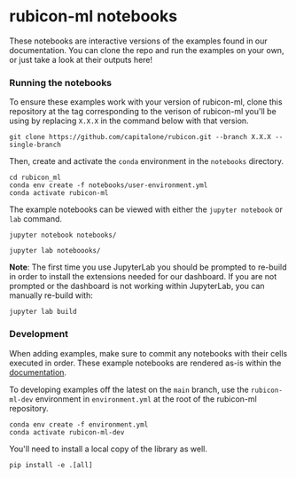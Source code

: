 # rubicon-ml notebooks

These notebooks are interactive versions of the examples found in our
documentation. You can clone the repo and run the examples on your own, or just
take a look at their outputs here!

### Running the notebooks

To ensure these examples work with your version of rubicon-ml, clone this repository
at the tag corresponding to the verison of rubicon-ml you'll be using by replacing
`X.X.X` in the command below with that version.

```
git clone https://github.com/capitalone/rubicon.git --branch X.X.X --single-branch
```

Then, create and activate the `conda` environment in the `notebooks` directory.

```
cd rubicon_ml
conda env create -f notebooks/user-environment.yml
conda activate rubicon-ml
```

The example notebooks can be viewed with either the `jupyter notebook` or `lab`
command.

```
jupyter notebook notebooks/
```

```
jupyter lab noteboooks/
```

**Note**: The first time you use JupyterLab you should be prompted to re-build
in order to install the extensions needed for our dashboard. If you are not
prompted or the dashboard is not working within JupyterLab, you can manually
re-build with:

```
jupyter lab build
```

### Development

When adding examples, make sure to commit any notebooks with their
cells executed in order. These example notebooks are rendered as-is within the
[documentation](https://capitalone.github.io/rubicon/examples.html).

To developing examples off the latest on the `main` branch, use the `rubicon-ml-dev`
environment in `environment.yml` at the root of the rubicon-ml repository.

```
conda env create -f environment.yml
conda activate rubicon-ml-dev
```

You'll need to install a local copy of the library as well.

```
pip install -e .[all]
```
